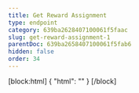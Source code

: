 ```yaml
---
title: Get Reward Assignment
type: endpoint
category: 639ba2628407100061f5faac
slug: get-reward-assignment-1
parentDoc: 639ba2658407100061f5fab6
hidden: false
order: 34
---
```

[block:html]
{
  "html": "<style>\n[title=\"Toggle library\"] { \n  display: none; }\n.LanguagePicker-divider { \n  display: none; }\n.APISectionHeader3LN_-QIR0m7x {\n  display: none; }\n.LanguagePicker-languages1qVVo_v6AlP9 {\n  display: none; }\n</style>"
}
[/block]
